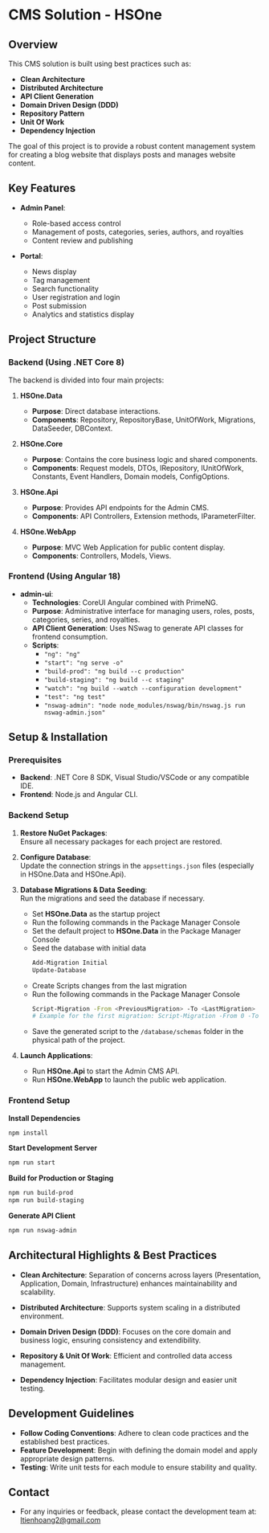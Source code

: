 # CMS Solution - HSOne

## Overview
This CMS solution is built using best practices such as:
- **Clean Architecture**
- **Distributed Architecture**
- **API Client Generation**
- **Domain Driven Design (DDD)**
- **Repository Pattern**
- **Unit Of Work**
- **Dependency Injection**

The goal of this project is to provide a robust content management system for creating a blog website that displays posts and manages website content.

## Key Features
- **Admin Panel**:  
  - Role-based access control  
  - Management of posts, categories, series, authors, and royalties  
  - Content review and publishing

- **Portal**:  
  - News display  
  - Tag management  
  - Search functionality  
  - User registration and login  
  - Post submission  
  - Analytics and statistics display

## Project Structure

### Backend (Using .NET Core 8)
The backend is divided into four main projects:

1. **HSOne.Data**  
   - **Purpose**: Direct database interactions.  
   - **Components**: Repository, RepositoryBase, UnitOfWork, Migrations, DataSeeder, DBContext.

2. **HSOne.Core**  
   - **Purpose**: Contains the core business logic and shared components.  
   - **Components**: Request models, DTOs, IRepository, IUnitOfWork, Constants, Event Handlers, Domain models, ConfigOptions.

3. **HSOne.Api**  
   - **Purpose**: Provides API endpoints for the Admin CMS.  
   - **Components**: API Controllers, Extension methods, IParameterFilter.

4. **HSOne.WebApp**  
   - **Purpose**: MVC Web Application for public content display.  
   - **Components**: Controllers, Models, Views.

### Frontend (Using Angular 18)
- **admin-ui**:  
  - **Technologies**: CoreUI Angular combined with PrimeNG.  
  - **Purpose**: Administrative interface for managing users, roles, posts, categories, series, and royalties.  
  - **API Client Generation**: Uses NSwag to generate API classes for frontend consumption.  
  - **Scripts**:
    - `"ng": "ng"`
    - `"start": "ng serve -o"`
    - `"build-prod": "ng build --c production"`
    - `"build-staging": "ng build --c staging"`
    - `"watch": "ng build --watch --configuration development"`
    - `"test": "ng test"`
    - `"nswag-admin": "node node_modules/nswag/bin/nswag.js run nswag-admin.json"`

## Setup & Installation

### Prerequisites
- **Backend**: .NET Core 8 SDK, Visual Studio/VSCode or any compatible IDE.
- **Frontend**: Node.js and Angular CLI.

### Backend Setup
1. **Restore NuGet Packages**:  
   Ensure all necessary packages for each project are restored.
   
2. **Configure Database**:  
   Update the connection strings in the `appsettings.json` files (especially in HSOne.Data and HSOne.Api).

3. **Database Migrations & Data Seeding**:  
   Run the migrations and seed the database if necessary.
   - Set **HSOne.Data** as the startup project 
   - Run the following commands in the Package Manager Console
   - Set the default project to **HSOne.Data** in the Package Manager Console
   - Seed the database with initial data
	   ```bash
	   Add-Migration Initial
	   Update-Database
	   ```
   - Create Scripts changes from the last migration
   - Run the following commands in the Package Manager Console
        ```bash
        Script-Migration -From <PreviousMigration> -To <LastMigration>
        # Example for the first migration: Script-Migration -From 0 -To Initial
		```
   - Save the generated script to the `/database/schemas` folder in the physical path of the project.

4. **Launch Applications**:  
   - Run **HSOne.Api** to start the Admin CMS API.
   - Run **HSOne.WebApp** to launch the public web application.

### Frontend Setup
   **Install Dependencies**
   ```bash
   npm install
   ```

   **Start Development Server**
   ```bash
   npm run start
   ```
    
   **Build for Production or Staging**
   ```bash
   npm run build-prod
   npm run build-staging
   ```

   **Generate API Client**
   ```bash
   npm run nswag-admin
   ```
    

## Architectural Highlights & Best Practices

- **Clean Architecture**: 
    Separation of concerns across layers (Presentation, Application, Domain, Infrastructure) enhances maintainability and scalability.

- **Distributed Architecture**:
    Supports system scaling in a distributed environment.

- **Domain Driven Design (DDD)**:
    Focuses on the core domain and business logic, ensuring consistency and extendibility.

- **Repository & Unit Of Work**:
    Efficient and controlled data access management.

- **Dependency Injection**:
    Facilitates modular design and easier unit testing.



## Development Guidelines

- **Follow Coding Conventions**: Adhere to clean code practices and the established best practices.
- **Feature Development**: Begin with defining the domain model and apply appropriate design patterns.
- **Testing**: Write unit tests for each module to ensure stability and quality.


## Contact
- For any inquiries or feedback, please contact the development team at: ltienhoang2@gmail.com
